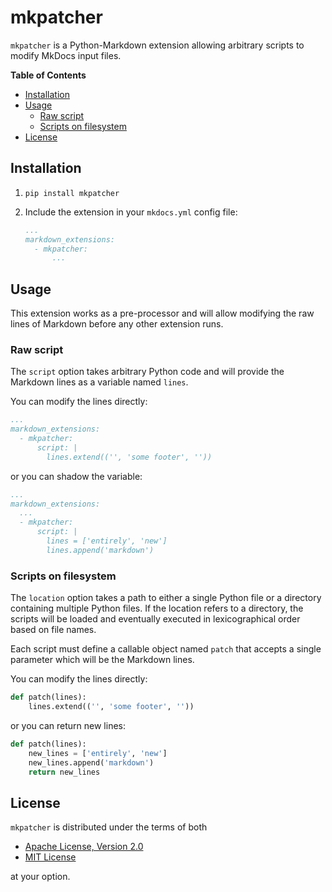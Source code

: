 # mkpatcher

`mkpatcher` is a Python-Markdown extension allowing arbitrary scripts to modify MkDocs input files.

**Table of Contents**

- [Installation](#installation)
- [Usage](#usage)
  - [Raw script](#raw-script)
  - [Scripts on filesystem](#scripts-on-filesystem)
- [License](#license)

## Installation

1. `pip install mkpatcher`
1. Include the extension in your `mkdocs.yml` config file:

    ```yaml
    ...
    markdown_extensions:
      - mkpatcher:
          ...
    ```

## Usage

This extension works as a pre-processor and will allow modifying the raw lines of Markdown before any other extension runs.

### Raw script

The `script` option takes arbitrary Python code and will provide the Markdown lines as a variable named `lines`.

You can modify the lines directly:

```yaml
...
markdown_extensions:
  - mkpatcher:
      script: |
        lines.extend(('', 'some footer', ''))
```

or you can shadow the variable:

```yaml
...
markdown_extensions:
  ...
  - mkpatcher:
      script: |
        lines = ['entirely', 'new']
        lines.append('markdown')
```

### Scripts on filesystem

The `location` option takes a path to either a single Python file or a directory containing multiple Python files.
If the location refers to a directory, the scripts will be loaded and eventually executed in lexicographical order
based on file names.

Each script must define a callable object named `patch` that accepts a single parameter which will be the Markdown lines.

You can modify the lines directly:

```python
def patch(lines):
    lines.extend(('', 'some footer', ''))
```

or you can return new lines:

```python
def patch(lines):
    new_lines = ['entirely', 'new']
    new_lines.append('markdown')
    return new_lines
```

## License

`mkpatcher` is distributed under the terms of both

- [Apache License, Version 2.0](https://choosealicense.com/licenses/apache-2.0)
- [MIT License](https://choosealicense.com/licenses/mit)

at your option.
